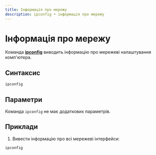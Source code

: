 ```yaml
---
title: Інформація про мережу
description: ipconfig • інформація про мережу
---
```


# Інформація про мережу

Команда **[ipconfig](https://docs.microsoft.com/en-us/windows-server/administration/windows-commands/ipconfig 'Microsoft Dosc')** виводить інформацію про мережеві налаштування комп'ютера.

## Синтаксис

```cmd
ipconfig
```

## Параметри

Команда `ipconfig` не має додаткових параметрів.

## Приклади

1. Вивести інформацію про всі мережеві інтерфейси:

```cmd
ipconfig
```
